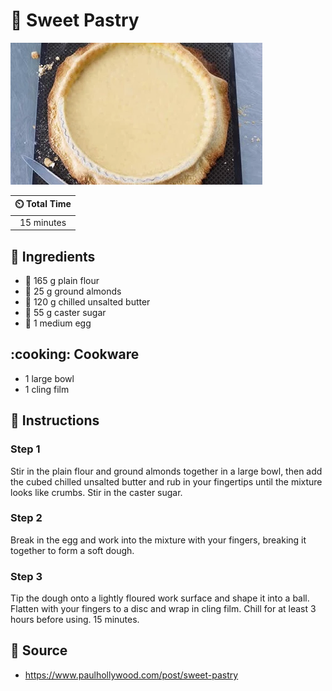 # :pie: Sweet Pastry

![Sweet Pastry](../../assets/images/sweet-pastry.png)

| :timer_clock: Total Time |
|:-----------------------: |
| 15 minutes |

## :salt: Ingredients

- :ear_of_rice: 165 g plain flour
- :chestnut: 25 g ground almonds
- :butter: 120 g chilled unsalted butter
- :candy: 55 g caster sugar
- :egg: 1 medium egg

## :cooking: Cookware

- 1 large bowl
- 1 cling film

## :pencil: Instructions

### Step 1

Stir in the plain flour and ground almonds together in a large bowl, then add the cubed chilled unsalted butter and rub
in your fingertips until the mixture looks like crumbs. Stir in the caster sugar.

### Step 2

Break in the egg and work into the mixture with your fingers, breaking it together to form a soft dough.

### Step 3

Tip the dough onto a lightly floured work surface and shape it into a ball. Flatten with your fingers to a disc and wrap
in cling film. Chill for at least 3 hours before using. 15 minutes.

## :link: Source

- <https://www.paulhollywood.com/post/sweet-pastry>

